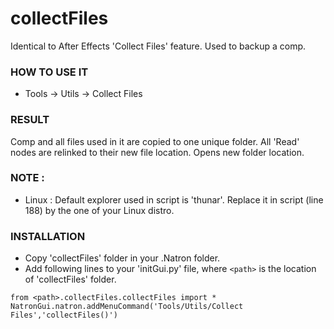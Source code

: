 # collectFiles

Identical to After Effects 'Collect Files' feature.
Used to backup a comp.

### HOW TO USE IT

* Tools -> Utils -> Collect Files

### RESULT

Comp and all files used in it are copied to one unique folder.
All 'Read' nodes are relinked to their new file location.
Opens new folder location.

### NOTE :

* Linux : Default explorer used in script is 'thunar'. Replace it in script (line 188) by the one of your Linux distro.

### INSTALLATION

* Copy 'collectFiles' folder in your .Natron folder.
* Add following lines to your 'initGui.py' file, where ``<path>`` is the location of 'collectFiles' folder.

```
from <path>.collectFiles.collectFiles import *
NatronGui.natron.addMenuCommand('Tools/Utils/Collect Files','collectFiles()')